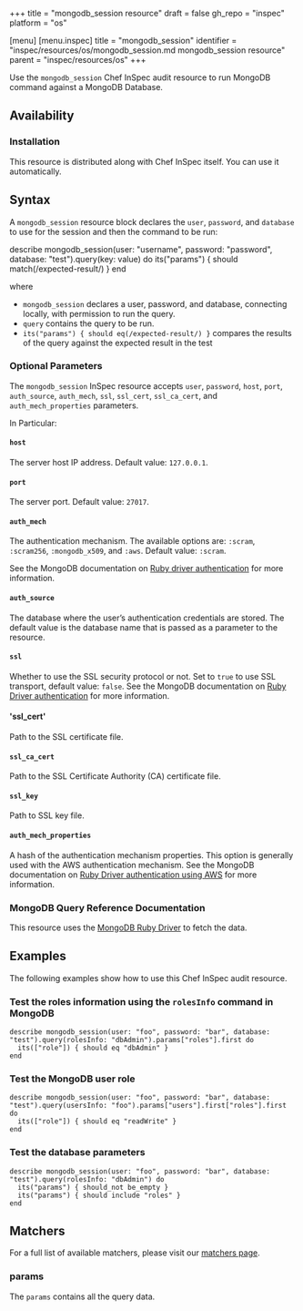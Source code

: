 +++
title = "mongodb_session resource"
draft = false
gh_repo = "inspec"
platform = "os"

[menu]
  [menu.inspec]
    title = "mongodb_session"
    identifier = "inspec/resources/os/mongodb_session.md mongodb_session resource"
    parent = "inspec/resources/os"
+++

Use the `mongodb_session` Chef InSpec audit resource to run MongoDB command against a MongoDB Database.

## Availability

### Installation

This resource is distributed along with Chef InSpec itself. You can use it automatically.

## Syntax

A `mongodb_session` resource block declares the `user`, `password`, and `database` to use for the session and then the command to be run:

  describe mongodb_session(user: "username", password: "password", database: "test").query(key: value) do
    its("params") { should match(/expected-result/) }
  end

where

- `mongodb_session` declares a user, password, and database, connecting locally, with permission to run the query.
- `query` contains the query to be run.
- `its("params") { should eq(/expected-result/) }` compares the results of the query against the expected result in the test

### Optional Parameters

The `mongodb_session` InSpec resource accepts `user`, `password`, `host`, `port`, `auth_source`, `auth_mech`, `ssl`, `ssl_cert`, `ssl_ca_cert`, and `auth_mech_properties` parameters.

In Particular:

#### `host`

The server host IP address. Default value: `127.0.0.1`.

#### `port`

The server port. Default value: `27017`.

#### `auth_mech`

The authentication mechanism. The available options are: `:scram`, `:scram256`, `:mongodb_x509`, and `:aws`. Default value: `:scram`.

See the MongoDB documentation on [Ruby driver authentication](https://docs.mongodb.com/ruby-driver/current/reference/authentication/) for more information.

#### `auth_source`

The database where the user’s authentication credentials are stored. The default value is the database name that is passed as a parameter to the resource.

#### `ssl`

Whether to use the SSL security protocol or not. Set to `true` to use SSL transport, default value: `false`.  See the MongoDB documentation on [Ruby Driver authentication](https://docs.mongodb.com/ruby-driver/current/reference/authentication/#client-certificate-x-509) for more information.

#### 'ssl_cert'

Path to the SSL certificate file.

#### `ssl_ca_cert`

Path to the SSL Certificate Authority (CA) certificate file.

#### `ssl_key`

Path to SSL key file.

#### `auth_mech_properties`

A hash of the authentication mechanism properties. This option is generally used with the AWS authentication mechanism. See the MongoDB documentation on [Ruby Driver authentication using AWS](https://docs.mongodb.com/ruby-driver/current/reference/authentication/#aws) for more information.

### MongoDB Query Reference Documentation

This resource uses the [MongoDB Ruby Driver](https://docs.mongodb.com/ruby-driver/current/reference/authentication/) to fetch the data.

## Examples

The following examples show how to use this Chef InSpec audit resource.

### Test the roles information using the `rolesInfo` command in MongoDB

    describe mongodb_session(user: "foo", password: "bar", database: "test").query(rolesInfo: "dbAdmin").params["roles"].first do
      its(["role"]) { should eq "dbAdmin" }
    end

### Test the MongoDB user role

    describe mongodb_session(user: "foo", password: "bar", database: "test").query(usersInfo: "foo").params["users"].first["roles"].first do
      its(["role"]) { should eq "readWrite" }
    end

### Test the database parameters

    describe mongodb_session(user: "foo", password: "bar", database: "test").query(rolesInfo: "dbAdmin") do
      its("params") { should_not be_empty }
      its("params") { should include "roles" }
    end

## Matchers

For a full list of available matchers, please visit our [matchers page](/inspec/matchers/).

### params

The `params` contains all the query data.
